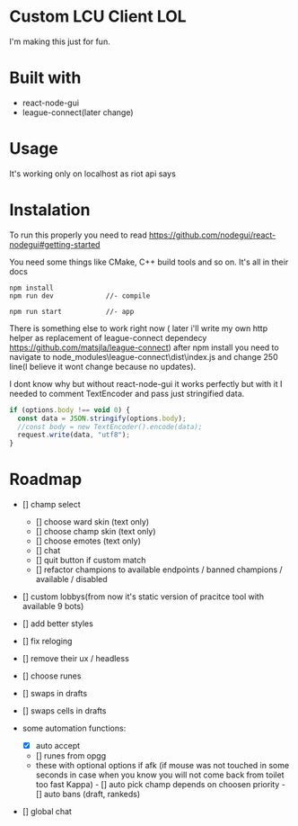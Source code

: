 # Custom LCU Client LOL

I'm making this just for fun.

# Built with

- react-node-gui
- league-connect(later change)

# Usage

It's working only on localhost as riot api says

# Instalation

To run this properly you need to read https://github.com/nodegui/react-nodegui#getting-started

You need some things like CMake, C++ build tools and so on. It's all in their docs

```
npm install
npm run dev             //- compile

npm run start           //- app
```

There is something else to work right now ( later i'll write my own http helper as replacement of league-connect dependecy https://github.com/matsjla/league-connect) after npm install you need to navigate to node_modules\league-connect\dist\index.js and change 250 line(I believe it wont change because no updates).

I dont know why but without react-node-gui it works perfectly but with it I needed to comment TextEncoder and pass just stringified data.

```js
if (options.body !== void 0) {
  const data = JSON.stringify(options.body);
  //const body = new TextEncoder().encode(data);
  request.write(data, "utf8");
}
```

# Roadmap

- [] champ select
  - [] choose ward skin (text only)
  - [] choose champ skin (text only)
  - [] choose emotes (text only)
  - [] chat
  - [] quit button if custom match
  - [] refactor champions to available endpoints / banned champions / available / disabled
- [] custom lobbys(from now it's static version of pracitce tool with available 9 bots)
- [] add better styles
- [] fix reloging
- [] remove their ux / headless
- [] choose runes
- [] swaps in drafts
- [] swaps cells in drafts
- some automation functions:

  - [x] auto accept
  - [] runes from opgg
  - these with optional options if afk
    (if mouse was not touched in some seconds in case when you know you will not come back from toilet too fast Kappa) - [] auto pick champ depends on choosen priority - [] auto bans (draft, rankeds)

- [] global chat
